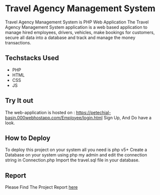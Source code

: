 # Travel Agency Management System

Travel Agency Management System is PHP Web Application 
The Travel Agency Management System application is a web based application to manage hired employees, drivers, vehicles, make bookings for customers, secure all data into a database and track and manage the money transactions.
## **Techstacks Used** 
- PHP 
- HTML
- CSS
- JS

## **Try It out**
The web-application is hosted on : https://petechial-basin.000webhostapp.com/Employee/login.html
Sign Up, And Do have a look.

## **How to Deploy**
To deploy this project on your system all you need is php v5+ Create a Database on your system using php my admin and edit the connection string in Connection.php Import the travel.sql file in your database.

## **Report**
Please Find The Project Report [here](https://drive.google.com/file/d/1YVFKwaXlN25msxEl6dZUPhQCM8D0SWnt/view?usp=sharing)
